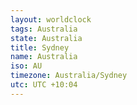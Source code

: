 ```yaml
---
layout: worldclock
tags: Australia
state: Australia
title: Sydney
name: Australia
iso: AU
timezone: Australia/Sydney
utc: UTC +10:04
---
```


